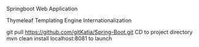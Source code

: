 Springboot Web Application

Thymeleaf Templating Engine
Internationalization

git pull https://github.com/gitKatia/Spring-Boot.git
CD to project directory
mvn clean install
localhost:8081 to launch
